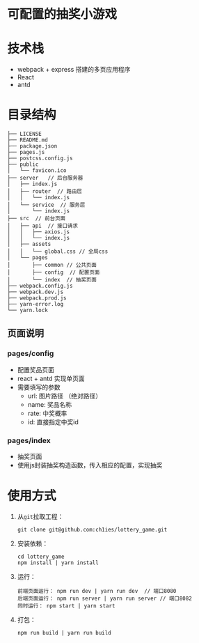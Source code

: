 # 可配置的抽奖小游戏
# 技术栈
- webpack + express 搭建的多页应用程序
- React
- antd

# 目录结构
```shell
├── LICENSE
├── README.md
├── package.json
├── pages.js
├── postcss.config.js
├── public
│   └── favicon.ico
├── server   // 后台服务器
│   ├── index.js
│   ├── router  // 路由层
│   │   └── index.js
│   └── service  // 服务层
│       └── index.js
├── src  // 前台页面
│   ├── api  // 接口请求
│   │   ├── axios.js
│   │   └── index.js
│   ├── assets 
│   │   └── global.css // 全局css
│   └── pages 
│       ├── common // 公共页面
│       ├── config  // 配置页面
│       └── index  // 抽奖页面
├── webpack.config.js
├── webpack.dev.js
├── webpack.prod.js
├── yarn-error.log
└── yarn.lock
```

## 页面说明
### pages/config
   - 配置奖品页面
   - react + antd 实现单页面
   - 需要填写的参数
      - url: 图片路径 （绝对路径）
      - name: 奖品名称
      - rate: 中奖概率
      - id: 直接指定中奖id
### pages/index
   - 抽奖页面
   - 使用js封装抽奖构造函数，传入相应的配置，实现抽奖
# 使用方式
1. 从`git`拉取工程：

   ```shell
   git clone git@github.com:ch1ies/lottery_game.git
   ```

2. 安装依赖：

   ```shell
   cd lottery_game
   npm install | yarn install
   ```

3. 运行：

   ```shell
   前端页面运行： npm run dev | yarn run dev  // 端口8080
   后端页面运行： npm run server | yarn run server // 端口8082
   同时运行： npm start | yarn start
   ```

4. 打包：

   ```shell
   npm run build | yarn run build
   ```




